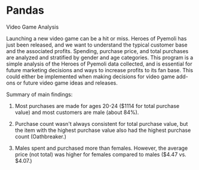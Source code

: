 # Pandas
Video Game Analysis

Launching a new video game can be a hit or miss. Heroes of Pyemoli has just been released, and we want to understand the typical customer base and the associated profits. Spending, purchase price, and total purchases are analyzed and stratified by gender and age categories. This program is a simple analysis of the Heroes of Pyemoli data collected, and is essential for future marketing decisions and ways to increase profits to its fan base. This could either be implemented when making decisions for video game add-ons or future video game ideas and releases. 

Summary of main findings:

1) Most purchases are made for ages 20-24 ($1114 for total purchase value) and most customers are male (about 84%). 

2) Purchase count wasn't always consistent for total purchase value, but the item with the highest purchase value also had the highest purchase count (Oathbreaker.) 

3) Males spent and purchased more than females. However, the average price (not total) was higher for females compared to males ($4.47 vs. $4.07.)
